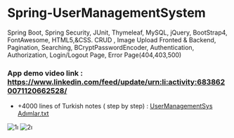 # Spring-UserManagementSystem
Spring Boot, Spring Security, JUnit, Thymeleaf, MySQL,  jQuery, BootStrap4, FontAwesome, HTML5,&amp;CSS. CRUD , Image Upload Fronted &amp; Backend, Pagination, Searching, BCryptPasswordEncoder, Authentication, Authorization, Login/Logout Page, Error Page(404,403,500)

### App demo video link : https://www.linkedin.com/feed/update/urn:li:activity:6838620071120662528/

- +4000 lines of Turkish notes ( step by step)  :  [UserManagementSys Adımlar.txt](https://github.com/Ugurhamzaoglu67/Spring-UserManagementSystem/files/7087267/UserManagementSys.Adimlar.txt)

![1ı](https://user-images.githubusercontent.com/13710309/131590151-0899834e-fe5c-4935-8e26-5b394c022157.PNG)
![2ı](https://user-images.githubusercontent.com/13710309/131590157-032e1915-f30a-44e4-a501-8404a49a6a10.PNG)

